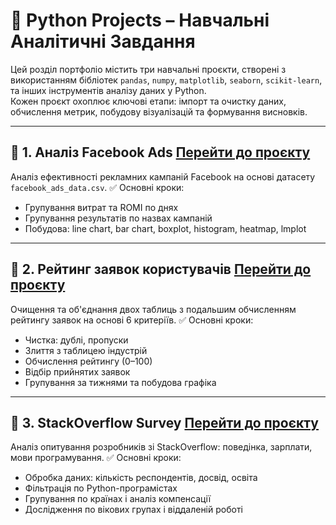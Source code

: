 # 🐍 Python Projects – Навчальні Аналітичні Завдання

Цей розділ портфоліо містить три навчальні проєкти, створені з використанням бібліотек `pandas`, `numpy`, `matplotlib`, `seaborn`, `scikit-learn`, та інших інструментів аналізу даних у Python.  
Кожен проєкт охоплює ключові етапи: імпорт та очистку даних, обчислення метрик, побудову візуалізацій та формування висновків.

---

## 📁 1. Аналіз Facebook Ads [Перейти до проєкту](./progects/facebook-ads-analysis.ipynb)

Аналіз ефективності рекламних кампаній Facebook на основі датасету `facebook_ads_data.csv`.
✅ Основні кроки:
  - Групування витрат та ROMI по днях
  - Групування результатів по назвах кампаній
  - Побудова: line chart, bar chart, boxplot, histogram, heatmap, lmplot

---

## 📁 2. Рейтинг заявок користувачів [Перейти до проєкту](./progects/user-applications-ranking.ipynb)

 Очищення та об'єднання двох таблиць з подальшим обчисленням рейтингу заявок на основі 6 критеріїв.
✅ Основні кроки:
  - Чистка: дублі, пропуски
  - Злиття з таблицею індустрій
  - Обчислення рейтингу (0–100)
  - Відбір прийнятих заявок
  - Групування за тижнями та побудова графіка

---

## 📁 3. StackOverflow Survey [Перейти до проєкту](./progects/stackoverflow-analysis.ipynb)

Аналіз опитування розробників зі StackOverflow: поведінка, зарплати, мови програмування.
✅ Основні кроки:
  - Обробка даних: кількість респондентів, досвід, освіта
  - Фільтрація по Python-програмістах
  - Групування по країнах і аналіз компенсації
  - Дослідження по вікових групах і віддаленій роботі
